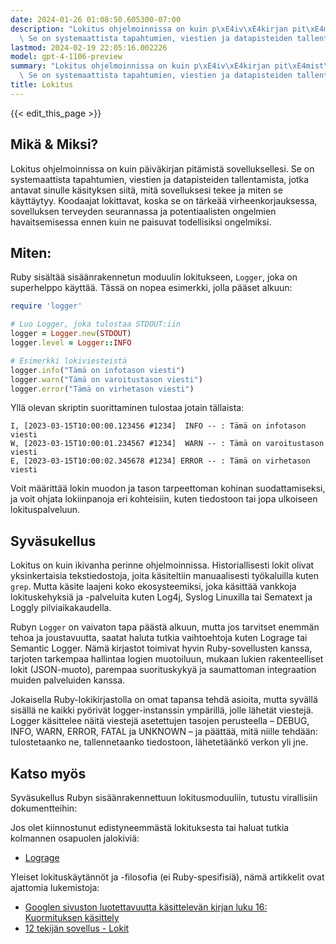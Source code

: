 ```yaml
---
date: 2024-01-26 01:08:50.605300-07:00
description: "Lokitus ohjelmoinnissa on kuin p\xE4iv\xE4kirjan pit\xE4mist\xE4 sovelluksellesi.\
  \ Se on systemaattista tapahtumien, viestien ja datapisteiden tallentamista, jotka\u2026"
lastmod: 2024-02-19 22:05:16.002226
model: gpt-4-1106-preview
summary: "Lokitus ohjelmoinnissa on kuin p\xE4iv\xE4kirjan pit\xE4mist\xE4 sovelluksellesi.\
  \ Se on systemaattista tapahtumien, viestien ja datapisteiden tallentamista, jotka\u2026"
title: Lokitus
---
```


{{< edit_this_page >}}

## Mikä & Miksi?
Lokitus ohjelmoinnissa on kuin päiväkirjan pitämistä sovelluksellesi. Se on systemaattista tapahtumien, viestien ja datapisteiden tallentamista, jotka antavat sinulle käsityksen siitä, mitä sovelluksesi tekee ja miten se käyttäytyy. Koodaajat lokittavat, koska se on tärkeää virheenkorjauksessa, sovelluksen terveyden seurannassa ja potentiaalisten ongelmien havaitsemisessa ennen kuin ne paisuvat todellisiksi ongelmiksi.

## Miten:
Ruby sisältää sisäänrakennetun moduulin lokitukseen, `Logger`, joka on superhelppo käyttää. Tässä on nopea esimerkki, jolla pääset alkuun:

```ruby
require 'logger'

# Luo Logger, joka tulostaa STDOUT:iin
logger = Logger.new(STDOUT)
logger.level = Logger::INFO

# Esimerkki lokiviesteistä
logger.info("Tämä on infotason viesti")
logger.warn("Tämä on varoitustason viesti")
logger.error("Tämä on virhetason viesti")
```

Yllä olevan skriptin suorittaminen tulostaa jotain tällaista:

```
I, [2023-03-15T10:00:00.123456 #1234]  INFO -- : Tämä on infotason viesti
W, [2023-03-15T10:00:01.234567 #1234]  WARN -- : Tämä on varoitustason viesti
E, [2023-03-15T10:00:02.345678 #1234] ERROR -- : Tämä on virhetason viesti
```

Voit määrittää lokin muodon ja tason tarpeettoman kohinan suodattamiseksi, ja voit ohjata lokiinpanoja eri kohteisiin, kuten tiedostoon tai jopa ulkoiseen lokituspalveluun.

## Syväsukellus
Lokitus on kuin ikivanha perinne ohjelmoinnissa. Historiallisesti lokit olivat yksinkertaisia tekstiedostoja, joita käsiteltiin manuaalisesti työkaluilla kuten `grep`. Mutta käsite laajeni koko ekosysteemiksi, joka käsittää vankkoja lokituskehyksiä ja -palveluita kuten Log4j, Syslog Linuxilla tai Sematext ja Loggly pilviaikakaudella.

Rubyn `Logger` on vaivaton tapa päästä alkuun, mutta jos tarvitset enemmän tehoa ja joustavuutta, saatat haluta tutkia vaihtoehtoja kuten Lograge tai Semantic Logger. Nämä kirjastot toimivat hyvin Ruby-sovellusten kanssa, tarjoten tarkempaa hallintaa logien muotoiluun, mukaan lukien rakenteelliset lokit (JSON-muoto), parempaa suorituskykyä ja saumattoman integraation muiden palveluiden kanssa.

Jokaisella Ruby-lokikirjastolla on omat tapansa tehdä asioita, mutta syvällä sisällä ne kaikki pyörivät logger-instanssin ympärillä, jolle lähetät viestejä. Logger käsittelee näitä viestejä asetettujen tasojen perusteella – DEBUG, INFO, WARN, ERROR, FATAL ja UNKNOWN – ja päättää, mitä niille tehdään: tulostetaanko ne, tallennetaanko tiedostoon, lähetetäänkö verkon yli jne.

## Katso myös
Syväsukellus Rubyn sisäänrakennettuun lokitusmoduuliin, tutustu virallisiin dokumentteihin:

Jos olet kiinnostunut edistyneemmästä lokituksesta tai haluat tutkia kolmannen osapuolen jalokiviä:
- [Lograge](https://github.com/roidrage/lograge)

Yleiset lokituskäytännöt ja -filosofia (ei Ruby-spesifisiä), nämä artikkelit ovat ajattomia lukemistoja:
- [Googlen sivuston luotettavuutta käsittelevän kirjan luku 16: Kuormituksen käsittely](https://sre.google/sre-book/handling-overload/#log-messages)
- [12 tekijän sovellus - Lokit](https://12factor.net/logs)
